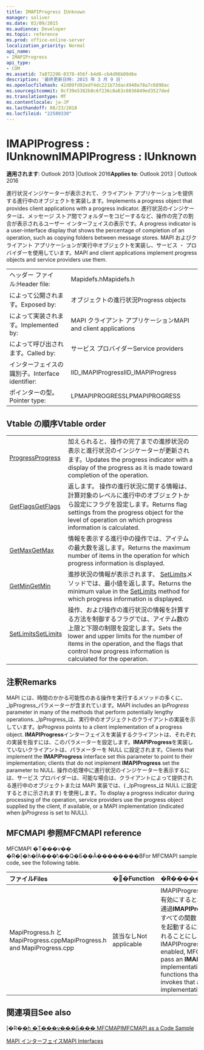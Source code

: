 ```yaml
---
title: IMAPIProgress IUnknown
manager: soliver
ms.date: 03/09/2015
ms.audience: Developer
ms.topic: reference
ms.prod: office-online-server
localization_priority: Normal
api_name:
- IMAPIProgress
api_type:
- COM
ms.assetid: 7a872296-0378-456f-b4d6-cb4d96b09d6e
description: '最終更新日時: 2015 年 3 月 9 日'
ms.openlocfilehash: 42d09fd92edf4dc221b73dac4948e78a7c6898ac
ms.sourcegitcommit: 0cf39e5382b8c6f236c8a63c6036849ed3527ded
ms.translationtype: MT
ms.contentlocale: ja-JP
ms.lasthandoff: 08/23/2018
ms.locfileid: "22589330"
---
```

# <a name="imapiprogress--iunknown"></a><span data-ttu-id="182ba-103">IMAPIProgress : IUnknown</span><span class="sxs-lookup"><span data-stu-id="182ba-103">IMAPIProgress : IUnknown</span></span>

  
  
<span data-ttu-id="182ba-104">**適用されます**: Outlook 2013 |Outlook 2016</span><span class="sxs-lookup"><span data-stu-id="182ba-104">**Applies to**: Outlook 2013 | Outlook 2016</span></span> 
  
<span data-ttu-id="182ba-105">進行状況インジケーターが表示されて、クライアント アプリケーションを提供する進行中のオブジェクトを実装します。</span><span class="sxs-lookup"><span data-stu-id="182ba-105">Implements a progress object that provides client applications with a progress indicator.</span></span> <span data-ttu-id="182ba-106">進行状況のインジケーターは、メッセージ ストア間でフォルダーをコピーするなど、操作の完了の割合が表示されるユーザー インターフェイスの表示です。</span><span class="sxs-lookup"><span data-stu-id="182ba-106">A progress indicator is a user-interface display that shows the percentage of completion of an operation, such as copying folders between message stores.</span></span> <span data-ttu-id="182ba-107">MAPI およびクライアント アプリケーションが実行中オブジェクトを実装し、サービス ・ プロバイダーを使用しています。</span><span class="sxs-lookup"><span data-stu-id="182ba-107">MAPI and client applications implement progress objects and service providers use them.</span></span> 
  
|||
|:-----|:-----|
|<span data-ttu-id="182ba-108">ヘッダー ファイル:</span><span class="sxs-lookup"><span data-stu-id="182ba-108">Header file:</span></span>  <br/> |<span data-ttu-id="182ba-109">Mapidefs.h</span><span class="sxs-lookup"><span data-stu-id="182ba-109">Mapidefs.h</span></span>  <br/> |
|<span data-ttu-id="182ba-110">によって公開されます。</span><span class="sxs-lookup"><span data-stu-id="182ba-110">Exposed by:</span></span>  <br/> |<span data-ttu-id="182ba-111">オブジェクトの進行状況</span><span class="sxs-lookup"><span data-stu-id="182ba-111">Progress objects</span></span>  <br/> |
|<span data-ttu-id="182ba-112">によって実装されます。</span><span class="sxs-lookup"><span data-stu-id="182ba-112">Implemented by:</span></span>  <br/> |<span data-ttu-id="182ba-113">MAPI クライアント アプリケーション</span><span class="sxs-lookup"><span data-stu-id="182ba-113">MAPI and client applications</span></span>  <br/> |
|<span data-ttu-id="182ba-114">によって呼び出されます。</span><span class="sxs-lookup"><span data-stu-id="182ba-114">Called by:</span></span>  <br/> |<span data-ttu-id="182ba-115">サービス プロバイダー</span><span class="sxs-lookup"><span data-stu-id="182ba-115">Service providers</span></span>  <br/> |
|<span data-ttu-id="182ba-116">インターフェイスの識別子。</span><span class="sxs-lookup"><span data-stu-id="182ba-116">Interface identifier:</span></span>  <br/> |<span data-ttu-id="182ba-117">IID_IMAPIProgress</span><span class="sxs-lookup"><span data-stu-id="182ba-117">IID_IMAPIProgress</span></span>  <br/> |
|<span data-ttu-id="182ba-118">ポインターの型。</span><span class="sxs-lookup"><span data-stu-id="182ba-118">Pointer type:</span></span>  <br/> |<span data-ttu-id="182ba-119">LPMAPIPROGRESS</span><span class="sxs-lookup"><span data-stu-id="182ba-119">LPMAPIPROGRESS</span></span>  <br/> |
   
## <a name="vtable-order"></a><span data-ttu-id="182ba-120">Vtable の順序</span><span class="sxs-lookup"><span data-stu-id="182ba-120">Vtable order</span></span>

|||
|:-----|:-----|
|[<span data-ttu-id="182ba-121">Progress</span><span class="sxs-lookup"><span data-stu-id="182ba-121">Progress</span></span>](imapiprogress-progress.md) <br/> |<span data-ttu-id="182ba-122">加えられると、操作の完了までの進捗状況の表示と進行状況のインジケーターが更新されます。</span><span class="sxs-lookup"><span data-stu-id="182ba-122">Updates the progress indicator with a display of the progress as it is made toward completion of the operation.</span></span>  <br/> |
|[<span data-ttu-id="182ba-123">GetFlags</span><span class="sxs-lookup"><span data-stu-id="182ba-123">GetFlags</span></span>](imapiprogress-getflags.md) <br/> |<span data-ttu-id="182ba-124">返します。 操作の進行状況に関する情報は、計算対象のレベルに進行中のオブジェクトから設定にフラグを設定します。</span><span class="sxs-lookup"><span data-stu-id="182ba-124">Returns flag settings from the progress object for the level of operation on which progress information is calculated.</span></span>  <br/> |
|[<span data-ttu-id="182ba-125">GetMax</span><span class="sxs-lookup"><span data-stu-id="182ba-125">GetMax</span></span>](imapiprogress-getmax.md) <br/> |<span data-ttu-id="182ba-126">情報を表示する進行中の操作では、アイテムの最大数を返します。</span><span class="sxs-lookup"><span data-stu-id="182ba-126">Returns the maximum number of items in the operation for which progress information is displayed.</span></span>  <br/> |
|[<span data-ttu-id="182ba-127">GetMin</span><span class="sxs-lookup"><span data-stu-id="182ba-127">GetMin</span></span>](imapiprogress-getmin.md) <br/> |<span data-ttu-id="182ba-128">進捗状況の情報が表示されます、 [SetLimits](imapiprogress-setlimits.md)メソッドでは、最小値を返します。</span><span class="sxs-lookup"><span data-stu-id="182ba-128">Returns the minimum value in the [SetLimits](imapiprogress-setlimits.md) method for which progress information is displayed.</span></span>  <br/> |
|[<span data-ttu-id="182ba-129">SetLimits</span><span class="sxs-lookup"><span data-stu-id="182ba-129">SetLimits</span></span>](imapiprogress-setlimits.md) <br/> |<span data-ttu-id="182ba-130">操作、および操作の進行状況の情報を計算する方法を制御するフラグでは、アイテム数の上限と下限の制限を設定します。</span><span class="sxs-lookup"><span data-stu-id="182ba-130">Sets the lower and upper limits for the number of items in the operation, and the flags that control how progress information is calculated for the operation.</span></span>  <br/> |
   
## <a name="remarks"></a><span data-ttu-id="182ba-131">注釈</span><span class="sxs-lookup"><span data-stu-id="182ba-131">Remarks</span></span>

<span data-ttu-id="182ba-132">MAPI には、時間のかかる可能性のある操作を実行するメソッドの多くに、 _lpProgress_パラメーターが含まれています。</span><span class="sxs-lookup"><span data-stu-id="182ba-132">MAPI includes an  _lpProgress_ parameter in many of the methods that perform potentially lengthy operations.</span></span>  <span data-ttu-id="182ba-133">_lpProgress_は、実行中のオブジェクトのクライアントの実装を示しています。</span><span class="sxs-lookup"><span data-stu-id="182ba-133">_lpProgress_ points to a client implementation of a progress object.</span></span> <span data-ttu-id="182ba-134">**IMAPIProgress**インターフェイスを実装するクライアントは、それぞれの実装を指すには、このパラメーターを設定します。**IMAPIProgress**を実装していないクライアントは、パラメーターを NULL に設定されます。</span><span class="sxs-lookup"><span data-stu-id="182ba-134">Clients that implement the **IMAPIProgress** interface set this parameter to point to their implementation; clients that do not implement **IMAPIProgress** set the parameter to NULL.</span></span> <span data-ttu-id="182ba-135">操作の処理中に進行状況のインジケーターを表示するには、サービス プロバイダーは、可能な場合は、クライアントによって提供される進行中のオブジェクトまたは MAPI 実装では、( _lpProgress_は NULL に設定するときに示されます) を使用します。</span><span class="sxs-lookup"><span data-stu-id="182ba-135">To display a progress indicator during processing of the operation, service providers use the progress object supplied by the client, if available, or a MAPI implementation (indicated when  _lpProgress_ is set to NULL).</span></span> 
  
## <a name="mfcmapi-reference"></a><span data-ttu-id="182ba-136">MFCMAPI 参照</span><span class="sxs-lookup"><span data-stu-id="182ba-136">MFCMAPI reference</span></span>

<span data-ttu-id="182ba-137">MFCMAPI �T���v�� �R�[�h�ł́A���̕\��Q�Ƃ��Ă��������B</span><span class="sxs-lookup"><span data-stu-id="182ba-137">For MFCMAPI sample code, see the following table.</span></span>
  
|<span data-ttu-id="182ba-138">**ファイル**</span><span class="sxs-lookup"><span data-stu-id="182ba-138">**Files**</span></span>|<span data-ttu-id="182ba-139">**�֐�**</span><span class="sxs-lookup"><span data-stu-id="182ba-139">**Function**</span></span>|<span data-ttu-id="182ba-140">**�R�����g**</span><span class="sxs-lookup"><span data-stu-id="182ba-140">**Comment**</span></span>|
|:-----|:-----|:-----|
|<span data-ttu-id="182ba-141">MapiProgress.h と MapiProgress.cpp</span><span class="sxs-lookup"><span data-stu-id="182ba-141">MapiProgress.h and MapiProgress.cpp</span></span>  <br/> |<span data-ttu-id="182ba-142">該当なし</span><span class="sxs-lookup"><span data-stu-id="182ba-142">Not applicable</span></span>  <br/> |<span data-ttu-id="182ba-143">IMAPIProgress の設定を有効にすると、MFCMAPI 通過**IMAPIProgress**実装すべての関数 MFCMAPI を起動するに実装を受け入れることにします。</span><span class="sxs-lookup"><span data-stu-id="182ba-143">If the IMAPIProgress setting is enabled, MFCMAPI will pass an **IMAPIProgress** implementation to all functions that MFCMAPI invokes that accept an implementation.</span></span>  <br/> |
   
## <a name="see-also"></a><span data-ttu-id="182ba-144">関連項目</span><span class="sxs-lookup"><span data-stu-id="182ba-144">See also</span></span>



<span data-ttu-id="182ba-145">[�R�[�h �T���v���Ƃ��� MFCMAPI](mfcmapi-as-a-code-sample.md)</span><span class="sxs-lookup"><span data-stu-id="182ba-145">[MFCMAPI as a Code Sample](mfcmapi-as-a-code-sample.md)</span></span>
  
[<span data-ttu-id="182ba-146">MAPI インターフェイス</span><span class="sxs-lookup"><span data-stu-id="182ba-146">MAPI Interfaces</span></span>](mapi-interfaces.md)

